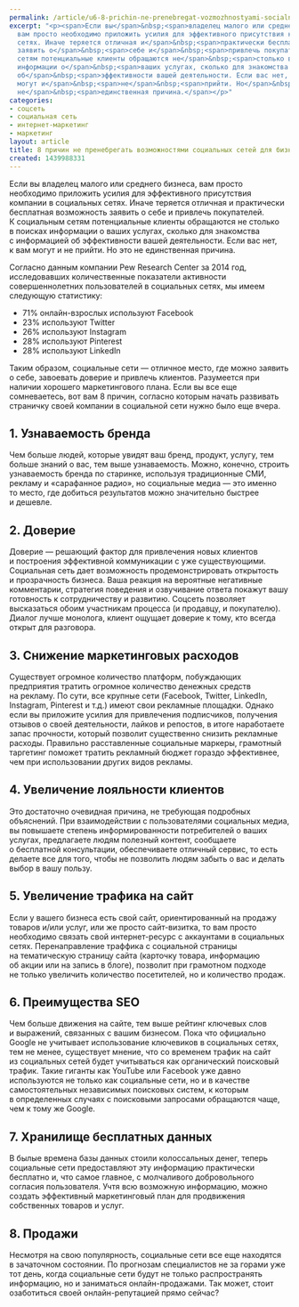 ```yaml
---
permalink: /article/u6-8-prichin-ne-prenebregat-vozmozhnostyami-socialnyh-setey-dlya-biznesa
excerpt: "<p><span>Если вы</span>&nbsp;<span>владелец малого или среднего бизнеса,
  вам просто необходимо приложить усилия для эффективного присутствия компании в</span>&nbsp;<span>социальных
  сетях. Иначе теряется отличная и</span>&nbsp;<span>практически бесплатная возможность
  заявить о</span>&nbsp;<span>себе и</span>&nbsp;<span>привлечь покупателей. К</span>&nbsp;<span>социальным
  сетям потенциальные клиенты обращаются не</span>&nbsp;<span>столько в</span>&nbsp;<span>поисках
  информации о</span>&nbsp;<span>ваших услугах, сколько для знакомства с</span>&nbsp;<span>информацией
  об</span>&nbsp;<span>эффективности вашей деятельности. Если вас нет, к</span>&nbsp;<span>вам
  могут и</span>&nbsp;<span>не</span>&nbsp;<span>прийти. Но</span>&nbsp;<span>это
  не</span>&nbsp;<span>единственная причина.</span></p>"
categories:
- соцсеть
- социальная сеть
- интернет-маркетинг
- маркетинг
layout: article
title: 8 причин не пренебрегать возможностями социальных сетей для бизнеса
created: 1439988331
---
```

Если вы владелец малого или среднего бизнеса, вам просто необходимо приложить усилия для эффективного присутствия компании в социальных сетях. Иначе теряется отличная и практически бесплатная возможность заявить о себе и привлечь покупателей. К социальным сетям потенциальные клиенты обращаются не столько в поисках информации о ваших услугах, сколько для знакомства с информацией об эффективности вашей деятельности. Если вас нет, к вам могут и не прийти. Но это не единственная причина.

Согласно данным компании Pew Research Center за 2014 год, исследовавших количественные показатели активности совершеннолетних пользователей в социальных сетях, мы имеем следующую статистику:

 *  71% онлайн-взрослых используют Facebook
 *  23% используют Twitter
 *  26% используют Instagram
 *  28% используют Pinterest
 *  28% используют LinkedIn

Таким образом, социальные сети — отличное место, где можно заявить о себе, завоевать доверие и привлечь клиентов. Разумеется при наличии хорошего маркетингового плана. Если вы все еще сомневаетесь, вот вам 8 причин, согласно которым начать развивать страничку своей компании в социальной сети нужно было еще вчера.

## 1. Узнаваемость бренда ##

Чем больше людей, которые увидят ваш бренд, продукт, услугу, тем больше знаний о вас, тем выше узнаваемость. Можно, конечно, строить узнаваемость бренда по старинке, используя традиционные СМИ, рекламу и «сарафанное радио», но социальные медиа — это именно то место, где добиться результатов можно значительно быстрее и дешевле.

## 2. Доверие ##

Доверие — решающий фактор для привлечения новых клиентов и построения эффективной коммуникации с уже существующими. Социальная сеть дает возможность продемонстрировать открытость и прозрачность бизнеса. Ваша реакция на вероятные негативные комментарии, стратегия поведения и озвучивание ответа покажут вашу готовность к сотрудничеству и развитию. Соцсеть позволяет высказаться обоим участникам процесса (и продавцу, и покупателю). Диалог лучше монолога, клиент ощущает доверие к тому, кто всегда открыт для разговора.

## 3. Снижение маркетинговых расходов ##

Существует огромное количество платформ, побуждающих предприятия тратить огромное количество денежных средств на рекламу. По сути, все крупные сети (Facebook, Twitter, LinkedIn, Instagram, Рinterest и т.д.) имеют свои рекламные площадки. Однако если вы приложите усилия для привлечения подписчиков, получения отзывов о своей деятельности, лайков и репостов, в итоге наработаете запас прочности, который позволит существенно снизить рекламные расходы. Правильно расставленные социальные маркеры, грамотный таргетинг поможет тратить рекламный бюджет гораздо эффективнее, чем при использовании других видов рекламы.

## 4. Увеличение лояльности клиентов ##

Это достаточно очевидная причина, не требующая подробных объяснений. При взаимодействии с пользователями социальных медиа, вы повышаете степень информированности потребителей о ваших услугах, предлагаете людям полезный контент, сообщаете о бесплатной консультации, обеспечиваете отличный сервис, то есть делаете все для того, чтобы не позволить людям забыть о вас и делать выбор в вашу пользу.

## 5. Увеличение трафика на сайт ##

Если у вашего бизнеса есть свой сайт, ориентированный на продажу товаров и/или услуг, или же просто сайт-визитка, то вам просто необходимо связать свой интернет-ресурс с аккаунтами в социальных сетях. Перенаправление траффика с социальной страницы на тематическую страницу сайта (карточку товара, информацию об акции или на запись в блоге), позволит при грамотном подходе не только увеличить количество посетителей, но и количество продаж.

## 6. Преимущества SEO ##

Чем больше движения на сайте, тем выше рейтинг ключевых слов и выражений, связанных с вашим бизнесом. Пока что официально Google не учитывает использование ключевиков в социальных сетях, тем не менее, существует мнение, что со временем трафик на сайт из социальных сетей будет учитываться как органический поисковый трафик. Такие гиганты как YouTube или Facebook уже давно используются не только как социальные сети, но и в качестве самостоятельных независимых поисковых систем, к которым в определенных случаях с поисковыми запросами обращаются чаще, чем к тому же Google.

## 7. Хранилище бесплатных данных ##

В былые времена базы данных стоили колоссальных денег, теперь социальные сети предоставляют эту информацию практически бесплатно и, что самое главное, с молчаливого добровольного согласия пользователя. Учтя всю возможную информацию, можно создать эффективный маркетинговый план для продвижения собственных товаров и услуг.

## 8. Продажи ##

Несмотря на свою популярность, социальные сети все еще находятся в зачаточном состоянии. По прогнозам специалистов не за горами уже тот день, когда социальные сети будут не только распространять информацию, но и заниматься онлайн-продажами. Так может, стоит озаботиться своей онлайн-репутацией прямо сейчас?
